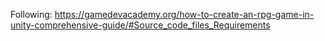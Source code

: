 Following: https://gamedevacademy.org/how-to-create-an-rpg-game-in-unity-comprehensive-guide/#Source_code_files_Requirements

